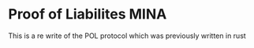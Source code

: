 # Proof of Liabilites MINA

This is a re write of the POL protocol which was previously written in rust
